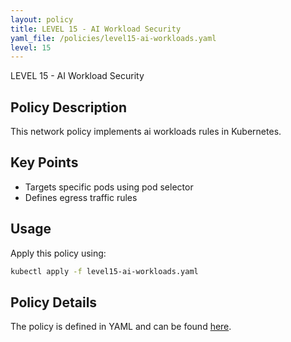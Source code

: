 ```yaml
---
layout: policy
title: LEVEL 15 - AI Workload Security
yaml_file: /policies/level15-ai-workloads.yaml
level: 15
---
```


LEVEL 15 - AI Workload Security

## Policy Description

This network policy implements ai workloads rules in Kubernetes.

## Key Points

- Targets specific pods using pod selector
- Defines egress traffic rules

## Usage

Apply this policy using:
```bash
kubectl apply -f level15-ai-workloads.yaml
```

## Policy Details

The policy is defined in YAML and can be found [here](/policies/level15-ai-workloads.yaml).

